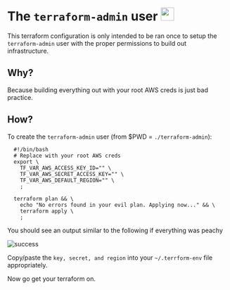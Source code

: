 # The `terraform-admin` user <img src="https://www.google.com/s2/favicons?domain=www.terraform.io" height="30"/>
This terraform configuration is only intended to be ran once to setup the `terraform-admin` user with the proper permissions to build out infrastructure.

## Why?
Because building everything out with your root AWS creds is just bad practice.

## How?

To create the `terraform-admin` user (from $PWD = `./terraform-admin`):
```
  #!/bin/bash
  # Replace with your root AWS creds
  export \
    TF_VAR_AWS_ACCESS_KEY_ID="" \
    TF_VAR_AWS_SECRET_ACCESS_KEY="" \
    TF_VAR_AWS_DEFAULT_REGION="" \
    ;

  terraform plan && \
    echo "No errors found in your evil plan. Applying now..." && \
    terraform apply \
    ;

```

You should see an output similar to the following if everything was peachy

![success](https://cdn.rawgit.com/silverback-insights/hosted-assets/6d1123b8/images/terragrunt-user-output.png)

Copy/paste the `key, secret, and region` into your `~/.terrform-env` file appropriately.

Now go get your terraform on.
